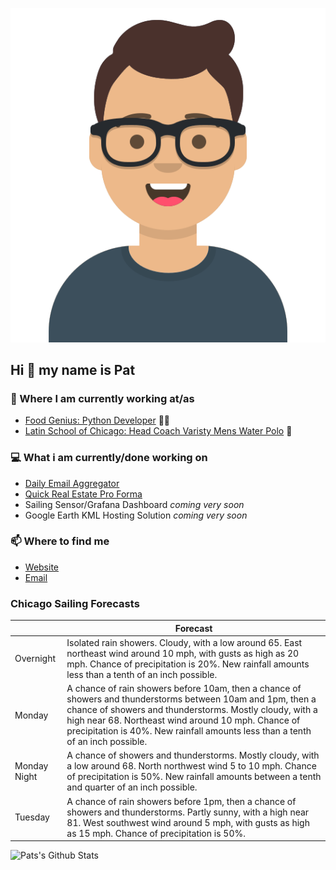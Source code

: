 [![Social banner for p-j-falconer](https://raw.githubusercontent.com/P-J-FALCONER/P-J-FALCONER/master/assets/avataaars.svg)](https://patfalconer.com/)
## Hi :wave: my name is Pat

### 💼 Where I am currently working at/as
- [Food Genius: Python Developer](https://getfoodgenius.com/) 🍔🐍
- [Latin School of Chicago: Head Coach Varisty Mens Water Polo](https://www.latinschool.org/) 🤽


### 💻 What i am currently/done working on
 - [Daily Email Aggregator](https://github.com/P-J-FALCONER/dott_daily_mail)
 - [Quick Real Estate Pro Forma](https://github.com/P-J-FALCONER/henry)
 - Sailing Sensor/Grafana Dashboard *coming very soon*
 - Google Earth KML Hosting Solution *coming very soon*

### 📫 Where to find me
 - [Website](https://patfalconer.com/)
 - [Email](mailto:patrick.j.falconer@gmail.com)


### Chicago Sailing Forecasts
|   | Forecast  |
|---|---|
| Overnight | Isolated rain showers. Cloudy, with a low around 65. East northeast wind around 10 mph, with gusts as high as 20 mph. Chance of precipitation is 20%. New rainfall amounts less than a tenth of an inch possible. |
| Monday | A chance of rain showers before 10am, then a chance of showers and thunderstorms between 10am and 1pm, then a chance of showers and thunderstorms. Mostly cloudy, with a high near 68. Northeast wind around 10 mph. Chance of precipitation is 40%. New rainfall amounts less than a tenth of an inch possible. |
| Monday Night | A chance of showers and thunderstorms. Mostly cloudy, with a low around 68. North northwest wind 5 to 10 mph. Chance of precipitation is 50%. New rainfall amounts between a tenth and quarter of an inch possible. |
| Tuesday | A chance of rain showers before 1pm, then a chance of showers and thunderstorms. Partly sunny, with a high near 81. West southwest wind around 5 mph, with gusts as high as 15 mph. Chance of precipitation is 50%. |

![Pats's Github Stats](https://github-readme-stats.vercel.app/api?username=p-j-falconer&show_icons=true&theme=radical)
